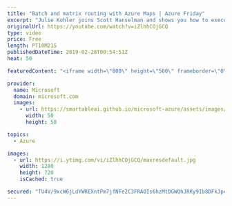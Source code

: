 ```yaml
---
title: "Batch and matrix routing with Azure Maps | Azure Friday"
excerpt: "Julie Kohler joins Scott Hanselman and shows you how to execute batch routing calls using Azure Maps as well as how to do matrix routing with a given set of origins and destinations. Batch geocoding enables developers to pass up to 1,000 routing queries with a single call while Azure Maps handles the"
originalUrl: https://youtube.com/watch?v=iZlhhCOjGCQ
type: video
price: Free
length: PT10M21S
publishedDateTime: 2019-02-28T00:54:51Z
heat: 50

featuredContent: "<iframe width=\"800\" height=\"500\" frameborder=\"0\" src=\"https://www.youtube.com/embed/iZlhhCOjGCQ\" allow=\"accelerometer; autoplay; encrypted-media; gyroscope; picture-in-picture\" allowfullscreen></iframe>"

provider:
  name: Microsoft
  domain: microsoft.com
  images:
    - url: https://smartableai.github.io/microsoft-azure/assets/images/organizations/microsoft.com-50x50.jpg
      width: 50
      height: 50

topics:
  - Azure

images:
  - url: https://i.ytimg.com/vi/iZlhhCOjGCQ/maxresdefault.jpg
    width: 1280
    height: 720
    isCached: true

secured: "TU4V/9xcW6jLdYWREXntPm7jfNFe2C3FRAOIs6hzMtDGWQhJRKy9Ib8DFkJp4UlU8pbi7RxRnlPCTx7QP5Kp7wq+9XTKjpJI0FAEC1IKS8o2AySHwSZmgcq3ys6McbdUplWFtNzAPwj53Q93AiFMqwL9woc99OkoIMGiyYiveN4oInMhmWjuJl6at/hF33YCq71vFNZEuyXmOLP2v2U5xDQ7ExH9htOZjq6+i2nNh4et6uP7HtbWMu+M/3gtIs14HhdjQeZLK1aAMnob1njiHBJoFUlFd5h0VBrxGmoRq1n5EGJqvEJRtpbq65bWuUNv6oEzcW5PdNP86h3uQ4XLZYrrsLuKXTqCBE4ns/d/uruD5ZKaEMkEUM/AA2IOYaG4F7B8EcQ4uFPprvFbRjzHApOlPxj6lkbzvVirYHdao1U=;iRaXDK2z1z8/IRwyh8KTRw=="
---
```


